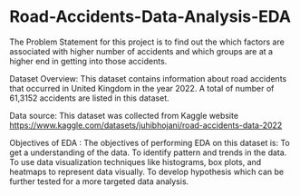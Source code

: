 # Road-Accidents-Data-Analysis-EDA
The Problem Statement for this project is  to find out the which  factors are associated with higher number of accidents and which groups are at a higher end in getting into those accidents.

Dataset Overview: This dataset contains information about road accidents that occurred in United Kingdom in the year 2022. A total of number of 61,3152 accidents are listed in this dataset. 

Data source: This dataset was collected from Kaggle website https://www.kaggle.com/datasets/juhibhojani/road-accidents-data-2022

Objectives of EDA : The objectives of performing EDA on this dataset is:
	To get a understanding of the data.
	To identify pattern and trends in the data.
 To use data visualization techniques  like histograms, box plots, and 	heatmaps to represent data visually.
  To develop  hypothesis which can be further tested for a  more targeted data 	analysis.
